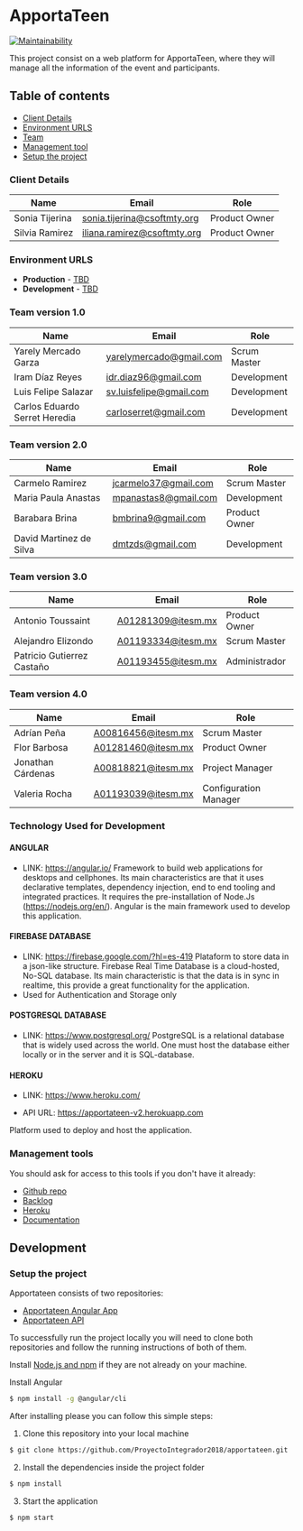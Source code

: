 # ApportaTeen

[![Maintainability](https://api.codeclimate.com/v1/badges/5e63cc3f6395ad812ea1/maintainability)](https://codeclimate.com/github/ProyectoIntegrador2018/apportateen/maintainability)

This project consist on a web platform for ApportaTeen, where they will manage all the information of the event and participants.

## Table of contents

* [Client Details](#client-details)
* [Environment URLS](#environment-urls)
* [Team](#team)
* [Management tool](#management-tools)
* [Setup the project](#setup-the-project)


### Client Details

| Name               | Email                       | Role           |
| ------------------ | --------------------------- | -------------- |
| Sonia Tijerina     | sonia.tijerina@csoftmty.org | Product Owner  |
| Silvia Ramirez     | iliana.ramirez@csoftmty.org | Product Owner  |


### Environment URLS

* **Production** - [TBD](TBD)
* **Development** - [TBD](TBD)

### Team version 1.0

| Name           | Email             | Role        |
| -------------- | ----------------- | ----------- |
| Yarely Mercado Garza | yarelymercado@gmail.com | Scrum Master |
| Iram Díaz Reyes | idr.diaz96@gmail.com | Development |
| Luis Felipe Salazar | sv.luisfelipe@gmail.com | Development |
| Carlos Eduardo Serret Heredia | carloserret@gmail.com | Development |


### Team version 2.0

| Name           | Email             | Role        |
| -------------- | ----------------- | ----------- |
| Carmelo Ramirez | jcarmelo37@gmail.com | Scrum Master |
| Maria Paula Anastas | mpanastas8@gmail.com | Development |
| Barabara Brina | bmbrina9@gmail.com | Product Owner |
| David Martinez de Silva | dmtzds@gmail.com | Development |

### Team version 3.0

| Name           | Email             | Role        |
| -------------- | ----------------- | ----------- |
| Antonio Toussaint | A01281309@itesm.mx | Product Owner |
| Alejandro Elizondo | A01193334@itesm.mx  | Scrum Master |
| Patricio Gutierrez Castaño | A01193455@itesm.mx | Administrador |

### Team version 4.0

| Name           | Email             | Role        |
| -------------- | ----------------- | ----------- |
| Adrían Peña | A00816456@itesm.mx | Scrum Master |
| Flor Barbosa | A01281460@itesm.mx | Product Owner |
| Jonathan Cárdenas | A00818821@itesm.mx | Project Manager |
| Valeria Rocha | A01193039@itesm.mx | Configuration Manager |

### Technology Used for Development

#### ANGULAR
* LINK: https://angular.io/
Framework to build web applications for desktops and cellphones. Its main characteristics are that it uses declarative templates, dependency injection, end to end tooling and integrated practices. It requires the pre-installation of Node.Js (https://nodejs.org/en/). Angular is the main framework used to develop this application. 

#### FIREBASE DATABASE
* LINK: https://firebase.google.com/?hl=es-419
Plataform to store data in a json-like structure. Firebase Real Time Database is a cloud-hosted, No-SQL database. Its main characteristic is that the data is in sync in realtime, this provide a great functionality for the application. 
* Used for Authentication and Storage only

#### POSTGRESQL DATABASE
* LINK: https://www.postgresql.org/
PostgreSQL is a relational database that is widely used across the world. One must host the database either locally or in the server and it is SQL-database.

#### HEROKU
* LINK: https://www.heroku.com/

* API URL: https://apportateen-v2.herokuapp.com

Platform used to deploy and host the application.

### Management tools

You should ask for access to this tools if you don't have it already:

* [Github repo](https://github.com/ProyectoIntegrador2018/apportateen)
* [Backlog](https://docs.google.com/document/d/1VrD6q7z3sr_nNzeSrYWXCyfuEPh0Yz-tjYvb0573hRA/edit?usp=sharing)
* [Heroku](TBD)
* [Documentation](https://docs.google.com/document/d/1lyQvN8jqlc2UtqYgUsuG1r2eXLr7EXPhyKpIRXoXXGQ/edit?usp=sharing)

## Development

### Setup the project

Apportateen consists of two repositories:

- [Apportateen Angular App](https://github.com/ProyectoIntegrador2018/apportateen)
- [Apportateen API](https://github.com/ProyectoIntegrador2018/apportateen_api)

To successfully run the project locally you will need to clone both repositories and follow the running instructions of both of them.

Install [Node.js and npm](https://nodejs.org/en/download/) if they are not already on your machine.

Install Angular
```bash
$ npm install -g @angular/cli
```

After installing please you can follow this simple steps:

1. Clone this repository into your local machine

```bash
$ git clone https://github.com/ProyectoIntegrador2018/apportateen.git
```
2. Install the dependencies inside the project folder

```bash
$ npm install
```
3. Start the application

```bash
$ npm start
```

